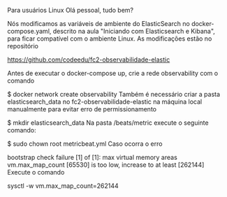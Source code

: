 Para usuários Linux
Olá pessoal, tudo bem?

Nós modificamos as variáveis de ambiente do ElasticSearch no docker-compose.yaml, descrito na aula "Iniciando com Elasticsearch e Kibana", para ficar compatível com o ambiente Linux. As modificações estão no repositório

https://github.com/codeedu/fc2-observabilidade-elastic

Antes de executar o docker-compose up, crie a rede observability com o comando

$ docker network create observability
Também é necessário criar a pasta elasticsearch_data no fc2-observabilidade-elastic na máquina local manualmente para evitar erro de permissionamento

$ mkdir elasticsearch_data
Na pasta /beats/metric execute o seguinte comando:

$ sudo chown root metricbeat.yml
Caso ocorra o erro

bootstrap check failure [1] of [1]: max virtual memory areas vm.max_map_count [65530] is too low, increase to at least [262144]
Execute o comando

sysctl -w vm.max_map_count=262144
